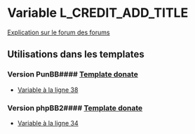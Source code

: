 # Variable L_CREDIT_ADD_TITLE
[Explication sur le forum des forums](http://forum.forumactif.com/t294113-listing-des-variables#L_CREDIT_ADD_TITLE)
## Utilisations dans les templates
### Version PunBB#### [Template donate](punbb/donate.md)
* [Variable à la ligne 38](../punbb/donate.tpl#L38)
### Version phpBB2#### [Template donate](subsilver/donate.md)
* [Variable à la ligne 34](../subsilver/donate.tpl#L34)
